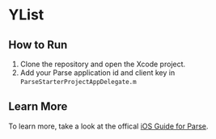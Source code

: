 YList
==========


How to Run
----------

1. Clone the repository and open the Xcode project.
2. Add your Parse application id and client key in `ParseStarterProjectAppDelegate.m`


Learn More
----------

To learn more, take a look at the offical [iOS Guide for Parse](https://www.parse.com/docs/ios_guide).
